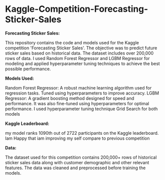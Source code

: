 # Kaggle-Competition-Forecasting-Sticker-Sales

**Forecasting Sticker Sales:**

This repository contains the code and models used for the Kaggle competition 'Forecasting Sticker Sales'. The objective was to predict future sticker sales based on historical data. The dataset includes over 200,000 rows of data. I used Random Forest Regressor and LGBM Regressor for modeling and applied hyperparameter tuning techniques to achieve the best possible performance.

**Models Used:**

Random Forest Regressor: A robust machine learning algorithm used for regression tasks. Tuned using hyperparameters to improve accuracy. LGBM Regressor: A gradient boosting method designed for speed and performance. It was also fine-tuned using hyperparameters for optimal performance. I used hyperparameter tuning technique Grid Search for both models

**Kaggle Leaderboard:**

my model ranks 1090th out of 2722 participants on the Kaggle leaderboard. Iam Happy that iam improving my self compare to previous competition 

**Data:**

The dataset used for this competition contains 200,000+ rows of historical sticker sales data along with customer demographic and other relevant features. The data was cleaned and preprocessed before training the models.

